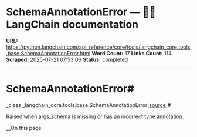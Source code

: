 # SchemaAnnotationError — 🦜🔗 LangChain  documentation

**URL:** https://python.langchain.com/api_reference/core/tools/langchain_core.tools.base.SchemaAnnotationError.html
**Word Count:** 17
**Links Count:** 114
**Scraped:** 2025-07-21 07:53:06
**Status:** completed

---

# SchemaAnnotationError\#

_class _langchain\_core.tools.base.SchemaAnnotationError[\[source\]](https://python.langchain.com/api_reference/_modules/langchain_core/tools/base.html#SchemaAnnotationError)\#     

Raised when args\_schema is missing or has an incorrect type annotation.

__On this page